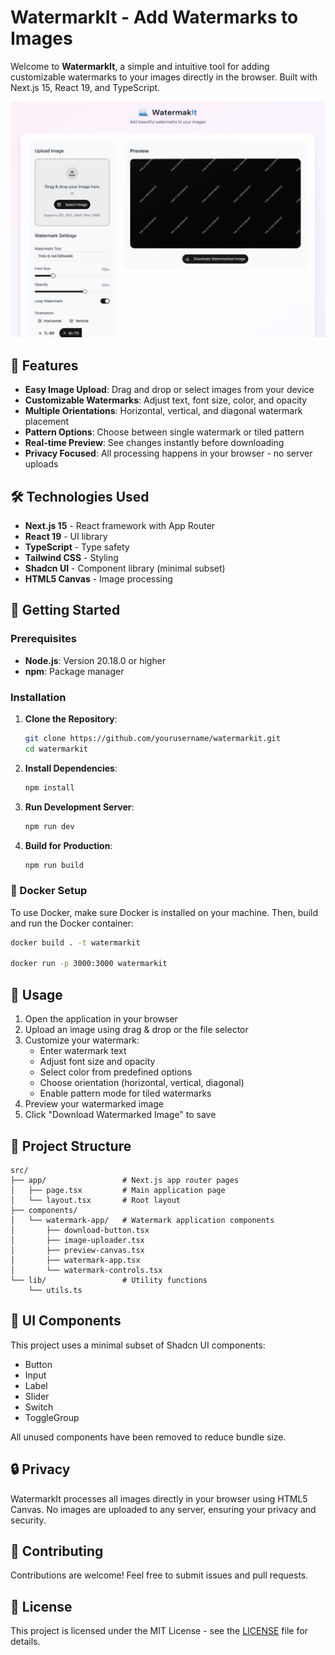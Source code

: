 # WatermarkIt - Add Watermarks to Images

Welcome to **WatermarkIt**, a simple and intuitive tool for adding customizable watermarks to your images directly in the browser. Built with Next.js 15, React 19, and TypeScript.

![WatermarkIt Demo](public/images/screenshot.jpg)

## 🌟 Features

- **Easy Image Upload**: Drag and drop or select images from your device
- **Customizable Watermarks**: Adjust text, font size, color, and opacity
- **Multiple Orientations**: Horizontal, vertical, and diagonal watermark placement
- **Pattern Options**: Choose between single watermark or tiled pattern
- **Real-time Preview**: See changes instantly before downloading
- **Privacy Focused**: All processing happens in your browser - no server uploads

## 🛠️ Technologies Used

- **Next.js 15** - React framework with App Router
- **React 19** - UI library
- **TypeScript** - Type safety
- **Tailwind CSS** - Styling
- **Shadcn UI** - Component library (minimal subset)
- **HTML5 Canvas** - Image processing

## 🏁 Getting Started

### Prerequisites

- **Node.js**: Version 20.18.0 or higher
- **npm**: Package manager

### Installation

1. **Clone the Repository**:
    ```bash
    git clone https://github.com/yourusername/watermarkit.git
    cd watermarkit
    ```

2. **Install Dependencies**:
    ```bash
    npm install
    ```

3. **Run Development Server**:
    ```bash
    npm run dev
    ```

4. **Build for Production**:
    ```bash
    npm run build
    ```

### 🐳 Docker Setup

To use Docker, make sure Docker is installed on your machine. Then, build and run the Docker container:

```bash
docker build . -t watermarkit

docker run -p 3000:3000 watermarkit
```

## 🚀 Usage

1. Open the application in your browser
2. Upload an image using drag & drop or the file selector
3. Customize your watermark:
   - Enter watermark text
   - Adjust font size and opacity
   - Select color from predefined options
   - Choose orientation (horizontal, vertical, diagonal)
   - Enable pattern mode for tiled watermarks
4. Preview your watermarked image
5. Click "Download Watermarked Image" to save

## 📁 Project Structure

```
src/
├── app/                 # Next.js app router pages
│   ├── page.tsx         # Main application page
│   └── layout.tsx       # Root layout
├── components/          
│   └── watermark-app/   # Watermark application components
│       ├── download-button.tsx
│       ├── image-uploader.tsx
│       ├── preview-canvas.tsx
│       ├── watermark-app.tsx
│       └── watermark-controls.tsx
└── lib/                 # Utility functions
    └── utils.ts
```

## 🎨 UI Components

This project uses a minimal subset of Shadcn UI components:
- Button
- Input
- Label
- Slider
- Switch
- ToggleGroup

All unused components have been removed to reduce bundle size.

## 🔒 Privacy

WatermarkIt processes all images directly in your browser using HTML5 Canvas. No images are uploaded to any server, ensuring your privacy and security.

## 🤝 Contributing

Contributions are welcome! Feel free to submit issues and pull requests.

## 📄 License

This project is licensed under the MIT License - see the [LICENSE](LICENSE) file for details.
